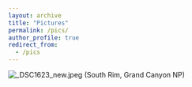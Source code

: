 ```yaml
---
layout: archive
title: "Pictures"
permalink: /pics/
author_profile: true
redirect_from:
  - /pics
---
```


![_DSC1623_new.jpeg](https://s2.loli.net/2023/07/31/awKQphHs2eBm6Dd.jpg)
(South Rim, Grand Canyon NP)
